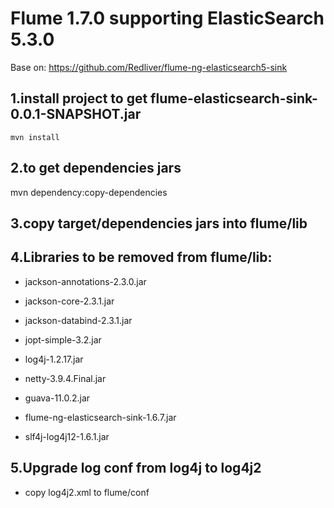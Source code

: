# Flume 1.7.0 supporting ElasticSearch 5.3.0
  
  Base on: https://github.com/Redliver/flume-ng-elasticsearch5-sink
  

## 1.install project to get flume-elasticsearch-sink-0.0.1-SNAPSHOT.jar
   
    mvn install

## 2.to get dependencies jars
   
   mvn dependency:copy-dependencies

## 3.copy target/dependencies jars into flume/lib 
  
## 4.Libraries to be removed from flume/lib:

  * jackson-annotations-2.3.0.jar

  * jackson-core-2.3.1.jar

  * jackson-databind-2.3.1.jar

  * jopt-simple-3.2.jar

  * log4j-1.2.17.jar

  * netty-3.9.4.Final.jar
  
  * guava-11.0.2.jar

  * flume-ng-elasticsearch-sink-1.6.7.jar

  * slf4j-log4j12-1.6.1.jar
  
 ## 5.Upgrade log conf from log4j to log4j2
 
  * copy log4j2.xml to flume/conf
  

